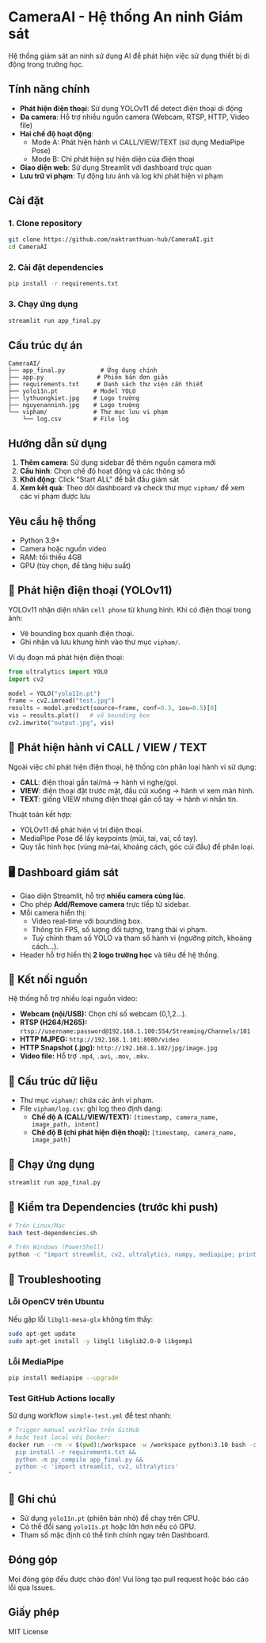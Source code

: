 # CameraAI - Hệ thống An ninh Giám sát

Hệ thống giám sát an ninh sử dụng AI để phát hiện việc sử dụng thiết bị di động trong trường học.

## Tính năng chính

- **Phát hiện điện thoại**: Sử dụng YOLOv11 để detect điện thoại di động
- **Đa camera**: Hỗ trợ nhiều nguồn camera (Webcam, RTSP, HTTP, Video file)
- **Hai chế độ hoạt động**:
  - Mode A: Phát hiện hành vi CALL/VIEW/TEXT (sử dụng MediaPipe Pose)
  - Mode B: Chỉ phát hiện sự hiện diện của điện thoại
- **Giao diện web**: Sử dụng Streamlit với dashboard trực quan
- **Lưu trữ vi phạm**: Tự động lưu ảnh và log khi phát hiện vi phạm

## Cài đặt

### 1. Clone repository
```bash
git clone https://github.com/naktranthuan-hub/CameraAI.git
cd CameraAI
```

### 2. Cài đặt dependencies
```bash
pip install -r requirements.txt
```

### 3. Chạy ứng dụng
```bash
streamlit run app_final.py
```

## Cấu trúc dự án

```
CameraAI/
├── app_final.py          # Ứng dụng chính
├── app.py               # Phiên bản đơn giản
├── requirements.txt     # Danh sách thư viện cần thiết
├── yolo11n.pt          # Model YOLO
├── lythuongkiet.jpg    # Logo trường
├── nguyenanninh.jpg    # Logo trường
└── vipham/             # Thư mục lưu vi phạm
    └── log.csv         # File log
```

## Hướng dẫn sử dụng

1. **Thêm camera**: Sử dụng sidebar để thêm nguồn camera mới
2. **Cấu hình**: Chọn chế độ hoạt động và các thông số
3. **Khởi động**: Click "Start ALL" để bắt đầu giám sát
4. **Xem kết quả**: Theo dõi dashboard và check thư mục `vipham/` để xem các vi phạm được lưu

## Yêu cầu hệ thống

- Python 3.9+
- Camera hoặc nguồn video
- RAM: tối thiểu 4GB
- GPU (tùy chọn, để tăng hiệu suất)

## 🚩 Phát hiện điện thoại (YOLOv11)
YOLOv11 nhận diện nhãn `cell phone` từ khung hình. Khi có điện thoại trong ảnh:
- Vẽ bounding box quanh điện thoại.
- Ghi nhận và lưu khung hình vào thư mục `vipham/`.

Ví dụ đoạn mã phát hiện điện thoại:

```python
from ultralytics import YOLO
import cv2

model = YOLO("yolo11n.pt")
frame = cv2.imread("test.jpg")
results = model.predict(source=frame, conf=0.3, iou=0.5)[0]
vis = results.plot()   # vẽ bounding box
cv2.imwrite("output.jpg", vis)
```

## 🤳 Phát hiện hành vi CALL / VIEW / TEXT
Ngoài việc chỉ phát hiện điện thoại, hệ thống còn phân loại hành vi sử dụng:

- **CALL**: điện thoại gần tai/má → hành vi nghe/gọi.  
- **VIEW**: điện thoại đặt trước mặt, đầu cúi xuống → hành vi xem màn hình.  
- **TEXT**: giống VIEW nhưng điện thoại gần cổ tay → hành vi nhắn tin.  

Thuật toán kết hợp:
- YOLOv11 để phát hiện vị trí điện thoại.  
- MediaPipe Pose để lấy keypoints (mũi, tai, vai, cổ tay).  
- Quy tắc hình học (vùng má–tai, khoảng cách, góc cúi đầu) để phân loại.

## 🖥️ Dashboard giám sát
- Giao diện Streamlit, hỗ trợ **nhiều camera cùng lúc**.  
- Cho phép **Add/Remove camera** trực tiếp từ sidebar.  
- Mỗi camera hiển thị:
  - Video real-time với bounding box.
  - Thông tin FPS, số lượng đối tượng, trạng thái vi phạm.
  - Tuỳ chỉnh tham số YOLO và tham số hành vi (ngưỡng pitch, khoảng cách...).  
- Header hỗ trợ hiển thị **2 logo trường học** và tiêu đề hệ thống.

## 🔗 Kết nối nguồn
Hệ thống hỗ trợ nhiều loại nguồn video:

- **Webcam (nội/USB):** Chọn chỉ số webcam (0,1,2...).
- **RTSP (H264/H265):** `rtsp://username:password@192.168.1.100:554/Streaming/Channels/101`
- **HTTP MJPEG:** `http://192.168.1.101:8080/video`
- **HTTP Snapshot (.jpg):** `http://192.168.1.102/jpg/image.jpg`
- **Video file:** Hỗ trợ `.mp4`, `.avi`, `.mov`, `.mkv`.

## 📂 Cấu trúc dữ liệu
- Thư mục `vipham/`: chứa các ảnh vi phạm.  
- File `vipham/log.csv`: ghi log theo định dạng:  
  - **Chế độ A (CALL/VIEW/TEXT):** `[timestamp, camera_name, image_path, intent]`  
  - **Chế độ B (chỉ phát hiện điện thoại):** `[timestamp, camera_name, image_path]`

## 🚀 Chạy ứng dụng
```bash
streamlit run app_final.py
```

## 🧪 Kiểm tra Dependencies (trước khi push)
```bash
# Trên Linux/Mac
bash test-dependencies.sh

# Trên Windows (PowerShell)
python -c "import streamlit, cv2, ultralytics, numpy, mediapipe; print('✅ All dependencies OK')"
```

## 🔧 Troubleshooting

### Lỗi OpenCV trên Ubuntu
Nếu gặp lỗi `libgl1-mesa-glx` không tìm thấy:
```bash
sudo apt-get update
sudo apt-get install -y libgl1 libglib2.0-0 libgomp1
```

### Lỗi MediaPipe
```bash
pip install mediapipe --upgrade
```

### Test GitHub Actions locally
Sử dụng workflow `simple-test.yml` để test nhanh:
```bash
# Trigger manual workflow trên GitHub
# hoặc test local với Docker:
docker run --rm -v $(pwd):/workspace -w /workspace python:3.10 bash -c "
  pip install -r requirements.txt && 
  python -m py_compile app_final.py && 
  python -c 'import streamlit, cv2, ultralytics'
"
```

## 📌 Ghi chú
- Sử dụng `yolo11n.pt` (phiên bản nhỏ) để chạy trên CPU.  
- Có thể đổi sang `yolo11s.pt` hoặc lớn hơn nếu có GPU.  
- Tham số mặc định có thể tinh chỉnh ngay trên Dashboard.

## Đóng góp

Mọi đóng góp đều được chào đón! Vui lòng tạo pull request hoặc báo cáo lỗi qua Issues.

## Giấy phép

MIT License
